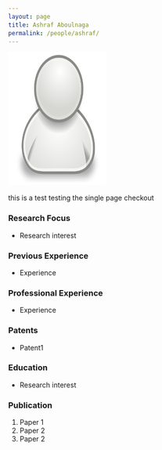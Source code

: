 ```yaml
---
layout: page
title: Ashraf Aboulnaga
permalink: /people/ashraf/
---
```

![ashraf](/people/ashraf/small.png)

this is a test testing the single page checkout

### Research Focus
- Research interest 


### Previous Experience
- Experience


### Professional Experience
- Experience


### Patents
- Patent1


### Education
- Research interest 


### Publication 
1. Paper 1
2. Paper 2
3. Paper 2




